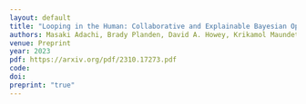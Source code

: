 ```yaml
---
layout: default
title: "Looping in the Human: Collaborative and Explainable Bayesian Optimization"
authors: Masaki Adachi, Brady Planden, David A. Howey, Krikamol Maundet, Michael A. Osborne, <ins>Siu Lun Chau</ins>
venue: Preprint
year: 2023
pdf: https://arxiv.org/pdf/2310.17273.pdf
code: 
doi:
preprint: "true"
---
```

